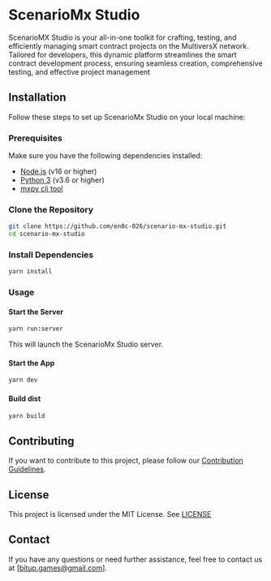# ScenarioMx Studio

ScenarioMX Studio is your all-in-one toolkit for crafting, testing, and efficiently managing smart contract projects on the MultiversX network. Tailored for developers, this dynamic platform streamlines the smart contract development process, ensuring seamless creation, comprehensive testing, and effective project management

## Installation

Follow these steps to set up ScenarioMx Studio on your local machine:

### Prerequisites

Make sure you have the following dependencies installed:

- [Node.js](https://nodejs.org/) (v16 or higher)
- [Python 3](https://www.python.org/) (v3.6 or higher)
- [mxpy cli tool](https://docs.multiversx.com/sdk-and-tools/sdk-py/installing-mxpy)

### Clone the Repository

```bash
git clone https://github.com/en0c-026/scenario-mx-studio.git
cd scenario-mx-studio
```

### Install Dependencies

```bash
yarn install
```

### Usage

#### Start the Server
```bash
yarn run:server
```
This will launch the ScenarioMx Studio server.

#### Start the App
```bash
yarn dev
```
#### Build dist
```bash
yarn build
```

## Contributing
If you want to contribute to this project, please follow our [Contribution Guidelines](CONTRIBUTING.md).

## License
This project is licensed under the MIT License. See [LICENSE](LICENSE)

## Contact
If you have any questions or need further assistance, feel free to contact us at [bitup.games@gmail.com].